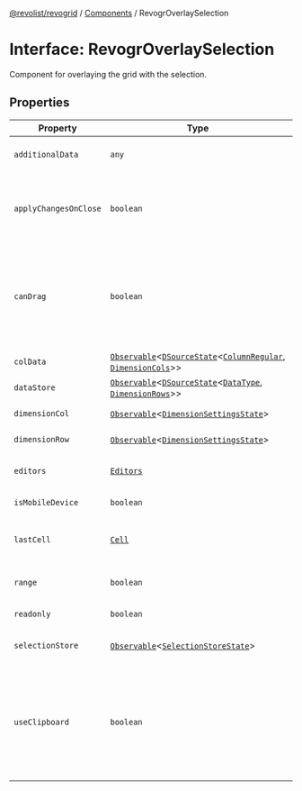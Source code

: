 [@revolist/revogrid](README.md) / [Components](Namespace.Components.md) / RevogrOverlaySelection

# Interface: RevogrOverlaySelection

Component for overlaying the grid with the selection.

## Properties

| Property | Type | Description | Defined in |
| ------ | ------ | ------ | ------ |
| `additionalData` | `any` | Additional data to pass to renderer. | [src/components.d.ts:527](https://github.com/revolist/revogrid/blob/e4a447d6483665fe275065ba5ef60722f4635503/src/components.d.ts#L527) |
| `applyChangesOnClose` | `boolean` | If true applys changes when cell closes if not Escape. | [src/components.d.ts:531](https://github.com/revolist/revogrid/blob/e4a447d6483665fe275065ba5ef60722f4635503/src/components.d.ts#L531) |
| `canDrag` | `boolean` | Enable revogr-order-editor component (read more in revogr-order-editor component). Allows D&D. | [src/components.d.ts:535](https://github.com/revolist/revogrid/blob/e4a447d6483665fe275065ba5ef60722f4635503/src/components.d.ts#L535) |
| `colData` | [`Observable`](TypeAlias.Observable.md)\<[`DSourceState`](TypeAlias.DSourceState.md)\<[`ColumnRegular`](Interface.ColumnRegular.md), [`DimensionCols`](TypeAlias.DimensionCols.md)\>\> | Column data store. | [src/components.d.ts:539](https://github.com/revolist/revogrid/blob/e4a447d6483665fe275065ba5ef60722f4635503/src/components.d.ts#L539) |
| `dataStore` | [`Observable`](TypeAlias.Observable.md)\<[`DSourceState`](TypeAlias.DSourceState.md)\<[`DataType`](TypeAlias.DataType.md), [`DimensionRows`](TypeAlias.DimensionRows.md)\>\> | Row data store. | [src/components.d.ts:543](https://github.com/revolist/revogrid/blob/e4a447d6483665fe275065ba5ef60722f4635503/src/components.d.ts#L543) |
| `dimensionCol` | [`Observable`](TypeAlias.Observable.md)\<[`DimensionSettingsState`](Interface.DimensionSettingsState.md)\> | Dimension settings X. | [src/components.d.ts:547](https://github.com/revolist/revogrid/blob/e4a447d6483665fe275065ba5ef60722f4635503/src/components.d.ts#L547) |
| `dimensionRow` | [`Observable`](TypeAlias.Observable.md)\<[`DimensionSettingsState`](Interface.DimensionSettingsState.md)\> | Dimension settings Y. | [src/components.d.ts:551](https://github.com/revolist/revogrid/blob/e4a447d6483665fe275065ba5ef60722f4635503/src/components.d.ts#L551) |
| `editors` | [`Editors`](TypeAlias.Editors.md) | Custom editors register. | [src/components.d.ts:555](https://github.com/revolist/revogrid/blob/e4a447d6483665fe275065ba5ef60722f4635503/src/components.d.ts#L555) |
| `isMobileDevice` | `boolean` | Is mobile view mode. | [src/components.d.ts:559](https://github.com/revolist/revogrid/blob/e4a447d6483665fe275065ba5ef60722f4635503/src/components.d.ts#L559) |
| `lastCell` | [`Cell`](Interface.Cell.md) | Last real coordinates positions + 1. | [src/components.d.ts:563](https://github.com/revolist/revogrid/blob/e4a447d6483665fe275065ba5ef60722f4635503/src/components.d.ts#L563) |
| `range` | `boolean` | Range selection allowed. | [src/components.d.ts:567](https://github.com/revolist/revogrid/blob/e4a447d6483665fe275065ba5ef60722f4635503/src/components.d.ts#L567) |
| `readonly` | `boolean` | Readonly mode. | [src/components.d.ts:571](https://github.com/revolist/revogrid/blob/e4a447d6483665fe275065ba5ef60722f4635503/src/components.d.ts#L571) |
| `selectionStore` | [`Observable`](TypeAlias.Observable.md)\<[`SelectionStoreState`](TypeAlias.SelectionStoreState.md)\> | Selection, range, focus. | [src/components.d.ts:575](https://github.com/revolist/revogrid/blob/e4a447d6483665fe275065ba5ef60722f4635503/src/components.d.ts#L575) |
| `useClipboard` | `boolean` | Enable revogr-clipboard component (read more in revogr-clipboard component). Allows copy/paste. | [src/components.d.ts:579](https://github.com/revolist/revogrid/blob/e4a447d6483665fe275065ba5ef60722f4635503/src/components.d.ts#L579) |
